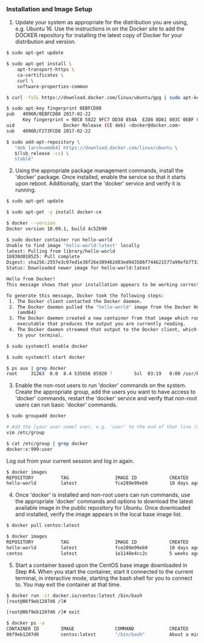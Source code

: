 ### Installation and Image Setup

1. Update your system as appropriate for the distribution you are using, e.g. Ubuntu 16. Use the instructions in on the Docker site to add the DOCKER repository for installing the latest copy of Docker for your distribution and version. 

```bash
$ sudo apt-get update
```
```bash
$ sudo apt-get install \
    apt-transport-https \
    ca-certificates \
    curl \
    software-properties-common
```
```bash
$ curl -fsSL https://download.docker.com/linux/ubuntu/gpg | sudo apt-key add -
```
```bash
$ sudo apt-key fingerprint 0EBFCD88
pub   4096R/0EBFCD88 2017-02-22
      Key fingerprint = 9DC8 5822 9FC7 DD38 854A  E2D8 8D81 803C 0EBF CD88
uid                  Docker Release (CE deb) <docker@docker.com>
sub   4096R/F273FCD8 2017-02-22
```
```bash
$ sudo add-apt-repository \
   "deb [arch=amd64] https://download.docker.com/linux/ubuntu \
   $(lsb_release -cs) \
   stable"
```

2. Using the appropriate package management commands, install the 'docker' package. Once installed, enable the service so that it starts upon reboot. Additionally, start the 'docker' service and verify it is running.
```bash
$ sudo apt-get update
```
```bash
$ sudo apt-get -y install docker-ce
```
```bash
$ docker --version
Docker version 18.09.1, build 4c52b90
```
```bash
$ sudo docker container run hello-world
Unable to find image 'hello-world:latest' locally
latest: Pulling from library/hello-world
1b930d010525: Pull complete 
Digest: sha256:2557e3c07ed1e38f26e389462d03ed943586f744621577a99efb77324b0fe535
Status: Downloaded newer image for hello-world:latest

Hello from Docker!
This message shows that your installation appears to be working correctly.

To generate this message, Docker took the following steps:
 1. The Docker client contacted the Docker daemon.
 2. The Docker daemon pulled the "hello-world" image from the Docker Hub.
    (amd64)
 3. The Docker daemon created a new container from that image which runs the
    executable that produces the output you are currently reading.
 4. The Docker daemon streamed that output to the Docker client, which sent it
    to your terminal.
```
```bash
$ sudo systemctl enable docker
```
```bash
$ sudo systemctl start docker
```
```bash
$ ps aux | grep docker
root     31263  0.0  8.4 535656 85920 ?        Ssl  03:19   0:00 /usr/bin/dockerd -H fd://
```

3. Enable the non-root users to run 'docker' commands on the system. Create the appropriate group, add the users you want to have access to 'docker' commands, restart the 'docker' service and verify that non-root users can run basic 'docker' commands.
```bash
$ sudo groupadd docker
```
```bash
# Add the [your user name] user, e.g. 'user' to the end of that line (after the :)
vim /etc/group
```
```bash
$ cat /etc/group | grep docker
docker:x:999:user
```
Log out from your current session and log in again.
```bash
$ docker images
REPOSITORY          TAG                 IMAGE ID            CREATED             SIZE
hello-world         latest              fce289e99eb9        10 days ago         1.84kB
```

4.  Once 'docker' is installed and non-root users can run commands, use the appropriate 'docker' commands and options to download the latest available image in the public repository for Ubuntu. Once downloaded and installed, verify the image appears in the local base image list.
```bash
$ docker pull centos:latest
```
```bash
$ docker images
REPOSITORY          TAG                 IMAGE ID            CREATED             SIZE
hello-world         latest              fce289e99eb9        10 days ago         1.84kB
centos              latest              1e1148e4cc2c        5 weeks ago         202MB
```

5. Start a container based upon the CentOS base image downloaded in Step #4. When you start the container, start it connected to the current terminal, in interactive mode, starting the bash shell for you to connect to. You may exit the container at that time.

```bash
$ docker run -it docker.io/centos:latest /bin/bash
[root@06f9eb1207d6 /]#
```
```bash
[root@06f9eb1207d6 /]# exit
```
```bash
$ docker ps -a
CONTAINER ID        IMAGE               COMMAND             CREATED              STATUS                      PORTS               NAMES
06f9eb1207d6        centos:latest       "/bin/bash"         About a minute ago   Exited (0) 44 seconds ago                       clever_antonelli
```
